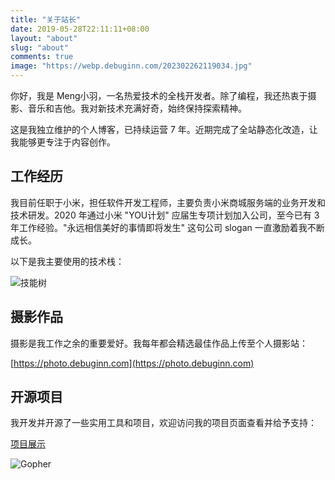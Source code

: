 ```yaml
---
title: "关于站长"
date: 2019-05-28T22:11:11+08:00
layout: "about"
slug: "about"
comments: true
image: "https://webp.debuginn.com/202302262119034.jpg"
---
```


你好，我是 Meng小羽，一名热爱技术的全栈开发者。除了编程，我还热衷于摄影、音乐和吉他。我对新技术充满好奇，始终保持探索精神。

这是我独立维护的个人博客，已持续运营 7 年。近期完成了全站静态化改造，让我能够更专注于内容创作。

## 工作经历

我目前任职于小米，担任软件开发工程师，主要负责小米商城服务端的业务开发和技术研发。2020 年通过小米 "YOU计划" 应届生专项计划加入公司，至今已有 3 年工作经验。"永远相信美好的事情即将发生" 这句公司 slogan 一直激励着我不断成长。

以下是我主要使用的技术栈：

![技能树](https://skillicons.dev/icons?i=go,java,spring,maven,mysql,postgres,redis,mongodb,linux,bash,docker,kubernetes,grafana,prometheus,nginx,git,github,gitlab,vim,idea,vscode,md,postman,stackoverflow,apple,obsidian,ps,cloudflare&theme=light)

## 摄影作品

摄影是我工作之余的重要爱好。我每年都会精选最佳作品上传至个人摄影站：

[https://photo.debuginn.com](https://photo.debuginn.com)

## 开源项目

我开发并开源了一些实用工具和项目，欢迎访问我的项目页面查看并给予支持：

[项目展示](/project)

![Gopher](https://webp.debuginn.com/202303022149399.png)
